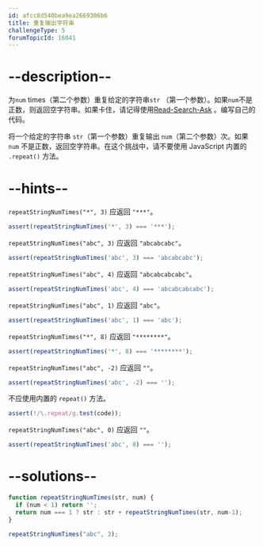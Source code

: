 ```yaml
---
id: afcc8d540bea9ea2669306b6
title: 重复输出字符串
challengeType: 5
forumTopicId: 16041
---
```


# --description--

为`num` times（第二个参数）重复给定的字符串`str` （第一个参数）。如果`num`不是正数，则返回空字符串。如果卡住，请记得使用[Read-Search-Ask](https://forum.freecodecamp.org/t/how-to-get-help-when-you-are-stuck-coding/19514) 。编写自己的代码。

将一个给定的字符串 `str`（第一个参数）重复输出 `num`（第二个参数）次。如果 `num` 不是正数，返回空字符串。在这个挑战中，请不要使用 JavaScript 内置的 `.repeat()` 方法。


# --hints--

`repeatStringNumTimes("*", 3)` 应返回 `"***"`。

```js
assert(repeatStringNumTimes('*', 3) === '***');
```

`repeatStringNumTimes("abc", 3)` 应返回 `"abcabcabc"`。

```js
assert(repeatStringNumTimes('abc', 3) === 'abcabcabc');
```

`repeatStringNumTimes("abc", 4)` 应返回 `"abcabcabcabc"`。

```js
assert(repeatStringNumTimes('abc', 4) === 'abcabcabcabc');
```

`repeatStringNumTimes("abc", 1)` 应返回 `"abc"`。

```js
assert(repeatStringNumTimes('abc', 1) === 'abc');
```

`repeatStringNumTimes("*", 8)` 应返回 `"********"`。

```js
assert(repeatStringNumTimes('*', 8) === '********');
```

`repeatStringNumTimes("abc", -2)` 应返回 `""`。

```js
assert(repeatStringNumTimes('abc', -2) === '');
```

不应使用内置的 `repeat()` 方法。

```js
assert(!/\.repeat/g.test(code));
```

`repeatStringNumTimes("abc", 0)` 应返回 `""`。

```js
assert(repeatStringNumTimes('abc', 0) === '');
```

# --solutions--

```js
function repeatStringNumTimes(str, num) {
  if (num < 1) return '';
  return num === 1 ? str : str + repeatStringNumTimes(str, num-1);
}

repeatStringNumTimes("abc", 3);
```
